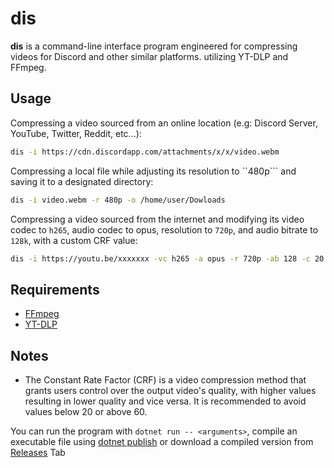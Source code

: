 # dis

**dis** is a command-line interface program engineered for compressing videos for Discord and other similar platforms. utilizing YT-DLP and FFmpeg.

## Usage

Compressing a video sourced from an online location (e.g: Discord Server, YouTube, Twitter, Reddit, etc...):

```bash
dis -i https://cdn.discordapp.com/attachments/x/x/video.webm
```

Compressing a local file while adjusting its resolution to ``480p``` and saving it to a designated directory:

```bash
dis -i video.webm -r 480p -o /home/user/Dowloads
```

Compressing a video sourced from the internet and modifying its video codec to ``h265``, audio codec to opus, resolution to ``720p``, and audio bitrate to ``128k``, with a custom CRF value:

```bash
dis -i https://youtu.be/xxxxxxx -vc h265 -a opus -r 720p -ab 128 -c 20
```

## Requirements

- [FFmpeg](https://ffmpeg.org/download.html)
- [YT-DLP](https://github.com/yt-dlp/yt-dlp)

## Notes

- The Constant Rate Factor (CRF) is a video compression method that grants users control over the output video's quality, with higher
values resulting in lower quality and vice versa. It is recommended to avoid values below 20 or above 60.

You can run the program with ``dotnet run -- <arguments>``, compile an executable file using [dotnet publish](https://learn.microsoft.com/en-us/dotnet/core/tools/dotnet-publish) or download a compiled version from [Releases](https://github.com/DontEatOreo/dis/releases) Tab
